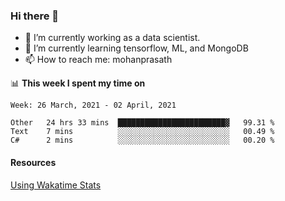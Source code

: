 ### Hi there 👋

- 🔭 I’m currently working as a data scientist.
- 🌱 I’m currently learning tensorflow, ML, and MongoDB
- 📫 How to reach me: mohanprasath

📊 **This week I spent my time on**
<!--START_SECTION:waka-->
```text
Week: 26 March, 2021 - 02 April, 2021

Other   24 hrs 33 mins  ████████████████████████▓   99.31 % 
Text    7 mins          ░░░░░░░░░░░░░░░░░░░░░░░░░   00.49 % 
C#      2 mins          ░░░░░░░░░░░░░░░░░░░░░░░░░   00.20 % 
```
<!--END_SECTION:waka-->

#### Resources
[Using Wakatime Stats](https://github.com/marketplace/actions/waka-readme)
